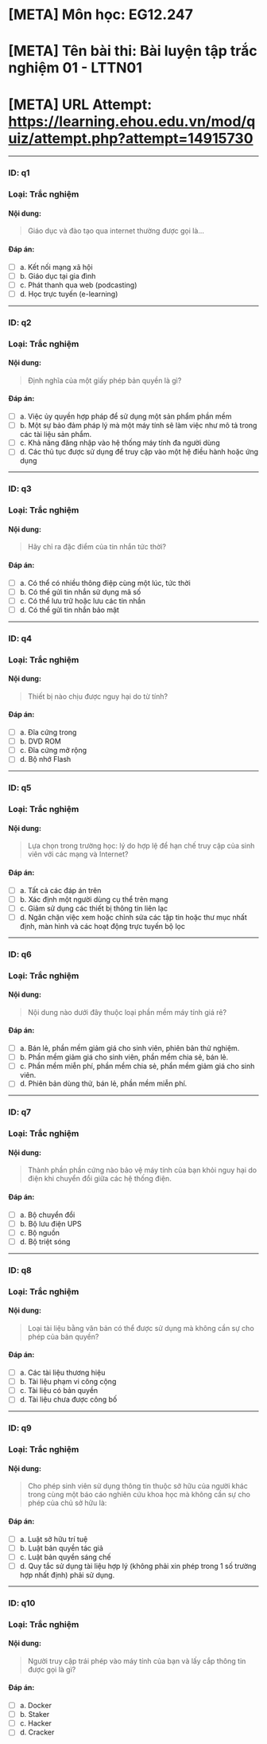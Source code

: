 # [META] Môn học: EG12.247
# [META] Tên bài thi: Bài luyện tập trắc nghiệm 01 - LTTN01
# [META] URL Attempt: https://learning.ehou.edu.vn/mod/quiz/attempt.php?attempt=14915730

---
### ID: q1
### Loại: Trắc nghiệm

#### Nội dung:
> Giáo dục và đào tạo qua internet thường được gọi là…

#### Đáp án:
- [ ] a. Kết nối mạng xã hội
- [ ] b. Giáo dục tại gia đình
- [ ] c. Phát thanh qua web (podcasting)
- [ ] d. Học trực tuyến (e-learning)

---
### ID: q2
### Loại: Trắc nghiệm

#### Nội dung:
> Định nghĩa của một giấy phép bản quyền là gì?

#### Đáp án:
- [ ] a. Việc ủy quyền hợp pháp để sử dụng một sản phẩm phần mềm
- [ ] b. Một sự bảo đảm pháp lý mà một máy tính sẽ làm việc như mô tả trong các tài liệu sản phẩm.
- [ ] c. Khả năng đăng nhập vào hệ thống máy tính đa người dùng
- [ ] d. Các thủ tục được sử dụng để truy cập vào một hệ điều hành hoặc ứng dụng

---
### ID: q3
### Loại: Trắc nghiệm

#### Nội dung:
> Hãy chỉ ra đặc điểm của tin nhắn tức thời?

#### Đáp án:
- [ ] a. Có thể có nhiều thông điệp cùng một lúc, tức thời
- [ ] b. Có thể gửi tin nhắn sử dụng mã số
- [ ] c. Có thể lưu trữ hoặc lưu các tin nhắn
- [ ] d. Có thể gửi tin nhắn bảo mật

---
### ID: q4
### Loại: Trắc nghiệm

#### Nội dung:
> Thiết bị nào chịu được nguy hại do từ tính?

#### Đáp án:
- [ ] a. Đĩa cứng trong
- [ ] b. DVD ROM
- [ ] c. Đĩa cứng mở rộng
- [ ] d. Bộ nhớ Flash

---
### ID: q5
### Loại: Trắc nghiệm

#### Nội dung:
> Lựa chọn trong trường học: lý do hợp lệ để hạn chế truy cập của sinh viên với các mạng và Internet?

#### Đáp án:
- [ ] a. Tất cả các đáp án trên
- [ ] b. Xác định một người dùng cụ thể trên mạng
- [ ] c. Giảm sử dụng các thiết bị thông tin liên lạc
- [ ] d. Ngăn chặn việc xem hoặc chỉnh sửa các tập tin hoặc thư mục nhất định, màn hình và các hoạt động trực tuyến bộ lọc

---
### ID: q6
### Loại: Trắc nghiệm

#### Nội dung:
> Nội dung nào dưới đây thuộc loại phần mềm máy tính giá rẻ?

#### Đáp án:
- [ ] a. Bán lẻ, phần mềm giảm giá cho sinh viên, phiên bản thử nghiệm.
- [ ] b. Phần mềm giảm giá cho sinh viên, phần mềm chia sẻ, bán lẻ.
- [ ] c. Phần mềm miễn phí, phần mềm chia sẻ, phần mềm giảm giá cho sinh viên.
- [ ] d. Phiên bản dùng thử, bán lẻ, phần mềm miễn phí.

---
### ID: q7
### Loại: Trắc nghiệm

#### Nội dung:
> Thành phần phần cứng nào bảo vệ máy tính của bạn khỏi nguy hại do điện khi chuyển đổi giữa các hệ thống điện.

#### Đáp án:
- [ ] a. Bộ chuyển đổi
- [ ] b. Bộ lưu điện UPS
- [ ] c. Bộ nguồn
- [ ] d. Bộ triệt sóng

---
### ID: q8
### Loại: Trắc nghiệm

#### Nội dung:
> Loại tài liệu bằng văn bản có thể được sử dụng mà không cần sự cho phép của bản quyền?

#### Đáp án:
- [ ] a. Các tài liệu thương hiệu
- [ ] b. Tài liệu phạm vi công cộng
- [ ] c. Tài liệu có bản quyền
- [ ] d. Tài liệu chưa được công bố

---
### ID: q9
### Loại: Trắc nghiệm

#### Nội dung:
> Cho phép sinh viên sử dụng thông tin thuộc sở hữu của người khác trong cùng một báo cáo nghiên cứu khoa học mà không cần sự cho phép của chủ sở hữu là:

#### Đáp án:
- [ ] a. Luật sở hữu trí tuệ
- [ ] b. Luật bản quyền tác giả
- [ ] c. Luật bản quyền sáng chế
- [ ] d. Quy tắc sử dụng tài liệu hợp lý (không phải xin phép trong 1 số trường hợp nhất định) phải sử dụng.

---
### ID: q10
### Loại: Trắc nghiệm

#### Nội dung:
> Người truy cập trái phép vào máy tính của bạn và lấy cắp thông tin được gọi là gì?

#### Đáp án:
- [ ] a. Docker
- [ ] b. Staker
- [ ] c. Hacker
- [ ] d. Cracker
